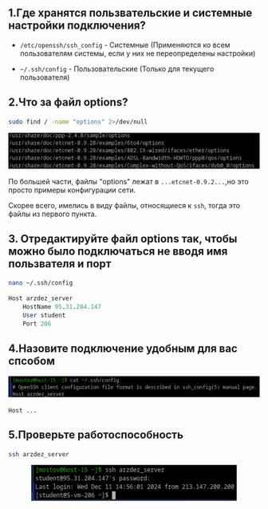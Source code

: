## 1.Где хранятся пользвательские и системные настройки подключения?


- `/etc/openssh/ssh_config` - Системные (Применяются ко всем пользователям системы, если у них не переопределены настройки)

- `~/.ssh/config` - Пользовательские (Только для текущего пользователя)

## 2.Что за файл options?

```bash
sudo find / -name "options" 2>/dev/null
```

<div style="text-align: center;">
  <img src="Screnshoots\Screen7.png" alt="Мой скриншот" />
</div>

По большей части, файлы "options" лежат в `...etcnet-0.9.2...`,но это просто примеры конфигурации сети.

Скорее всего, имелись в виду файлы, относящиеся к `ssh`, тогда это файлы из первого пункта.


## 3. Отредактируйте файл options так, чтобы можно было подключаться не вводя имя пользвателя и порт


```bash
nano ~/.ssh/config
```

```sql
Host arzdez_server
    HostName 95.31.204.147
    User student
    Port 206
```

## 4.Назовите подключение удобным для вас спсобом

<div style="text-align: center;">
  <img src="Screnshoots\Screen8.png" alt="Мой скриншот" />
</div>

`Host ...`

## 5.Проверьте работоспособность
```bash
ssh arzdez_server
```

<div style="text-align: center;">
  <img src="Screnshoots\Screen9.png" alt="Мой скриншот" />
</div>
